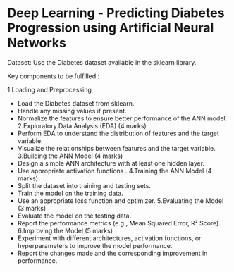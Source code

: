 
# Deep Learning - Predicting Diabetes Progression using Artificial Neural Networks

Dataset:
Use the Diabetes dataset available in the sklearn library.

Key components to be fulfilled :

1.Loading and Preprocessing 
 * Load the Diabetes dataset from sklearn.
 * Handle any missing values if present.
 * Normalize the features to ensure better performance of the ANN model.
2.Exploratory Data Analysis (EDA) (4 marks)
  * Perform EDA to understand the distribution of features and the target variable.
  * Visualize the relationships between features and the target variable.
3.Building the ANN Model (4 marks)
  * Design a simple ANN architecture with at least one hidden layer.
  * Use appropriate activation functions .
4.Training the ANN Model (4 marks)
  * Split the dataset into training and testing sets.
  * Train the model on the training data.
  * Use an appropriate loss function and optimizer.
5.Evaluating the Model (3 marks)
  * Evaluate the model on the testing data.
  * Report the performance metrics (e.g., Mean Squared Error, R² Score).
6.Improving the Model (5 marks)
  * Experiment with different architectures, activation functions, or hyperparameters to improve the model performance.
  * Report the changes made and the corresponding improvement in performance.

